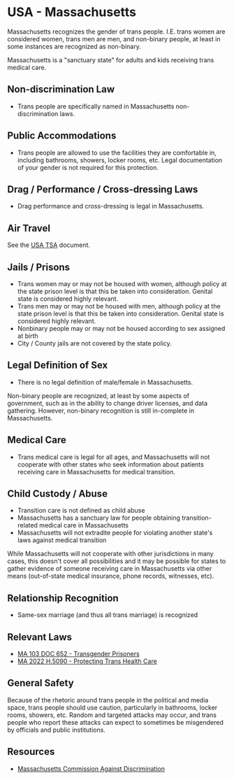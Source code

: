 # USA - Massachusetts

Massachusetts recognizes the gender of trans people. I.E. trans women are
considered women, trans men are men, and non-binary people, at least in
some instances are recognized as non-binary.

Massachusetts is a "sanctuary state" for adults and kids receiving trans medical
care.

## Non-discrimination Law

 * Trans people are specifically named in Massachusetts non-discrimination laws.

## Public Accommodations

 * Trans people are allowed to use the facilities they are comfortable
   in, including bathrooms, showers, locker rooms, etc.  Legal
   documentation of your gender is not required for this protection.

## Drag / Performance / Cross-dressing Laws

 * Drag performance and cross-dressing is legal in Massachusetts.

## Air Travel

See the [USA TSA](../notes/tsa.md) document.

## Jails / Prisons

 * Trans women may or may not be housed with women, although policy at
   the state prison level is that this be taken into consideration.
   Genital state is considered highly relevant.
 * Trans men may or may not be housed with men, although policy at
   the state prison level is that this be taken into consideration.
   Genital state is considered highly relevant.
 * Nonbinary people may or may not be housed according to sex
   assigned at birth
 * City / County jails are not covered by the state policy.

## Legal Definition of Sex

 * There is no legal definition of male/female in Massachusetts.

Non-binary people are recognized, at least by some aspects of
government, such as in the ability to change driver licenses, and
data gathering. However, non-binary recognition is still in-complete in
Massachusetts.

## Medical Care

 * Trans medical care is legal for all ages, and Massachusetts will not
   cooperate with other states who seek information about patients
   receiving care in Massachusetts for medical transition.

## Child Custody / Abuse

 * Transition care is not defined as child abuse
 * Massachusetts has a sanctuary law for people obtaining transition-related
   medical care in Massachusetts
 * Massachusetts will not extradite people for violating another state's laws
   against medical transition

While Massachusetts will not cooperate with other jurisdictions in many
cases, this doesn't cover all possibilities and it may be possible for
states to gather evidence of someone receiving care in Massachusetts via
other means (out-of-state medical insurance, phone records, witnesses,
etc).
 
## Relationship Recognition

 * Same-sex marriage (and thus all trans marriage) is recognized

## Relevant Laws

 * [MA 103 DOC 652 - Transgender Prisoners](https://www.mass.gov/doc/doc-652-identification-treatment-and-correctional-management-of-inmates-diagnosed-with-gender-dysphoria/download)
 * [MA 2022 H.5090 - Protecting Trans Health Care](https://malegislature.gov/Bills/192/H5090)

## General Safety

Because of the rhetoric around trans people in the political and media
space, trans people should use caution, particularly in bathrooms,
locker rooms, showers, etc.  Random and targeted attacks may occur, and
trans people who report these attacks can expect to sometimes be misgendered
by officials and public institutions.

## Resources

 * [Massachusetts Commission Against Discrimination](https://www.mass.gov/orgs/massachusetts-commission-against-discrimination)
